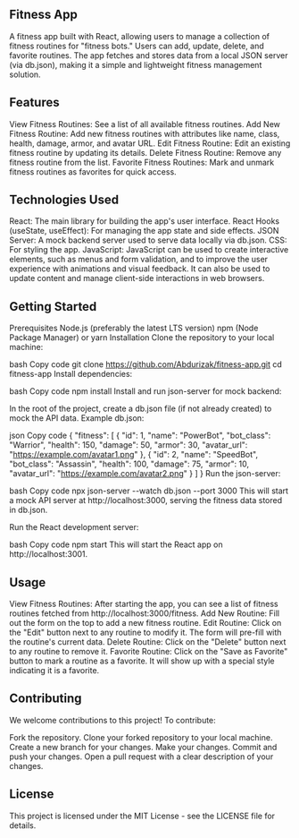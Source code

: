 ## Fitness App
A fitness app built with React, allowing users to manage a collection of fitness routines for "fitness bots." Users can add, update, delete, and favorite routines. The app fetches and stores data from a local JSON server (via db.json), making it a simple and lightweight fitness management solution.

## Features
View Fitness Routines: See a list of all available fitness routines.
Add New Fitness Routine: Add new fitness routines with attributes like name, class, health, damage, armor, and avatar URL.
Edit Fitness Routine: Edit an existing fitness routine by updating its details.
Delete Fitness Routine: Remove any fitness routine from the list.
Favorite Fitness Routines: Mark and unmark fitness routines as favorites for quick access.

## Technologies Used
React: The main library for building the app's user interface.
React Hooks (useState, useEffect): For managing the app state and side effects.
JSON Server: A mock backend server used to serve data locally via db.json.
CSS: For styling the app.
JavaScript: JavaScript can be used to create interactive elements, such as menus and form validation, and to improve the user experience with animations and visual feedback. It can also be used to update content and manage client-side interactions in web browsers. 

## Getting Started
Prerequisites
Node.js (preferably the latest LTS version)
npm (Node Package Manager) or yarn
Installation
Clone the repository to your local machine:

bash
Copy code
git clone https://github.com/Abdurizak/fitness-app.git
cd fitness-app
Install dependencies:

bash
Copy code
npm install
Install and run json-server for mock backend:

In the root of the project, create a db.json file (if not already created) to mock the API data.
Example db.json:

json
Copy code
{
  "fitness": [
    {
      "id": 1,
      "name": "PowerBot",
      "bot_class": "Warrior",
      "health": 150,
      "damage": 50,
      "armor": 30,
      "avatar_url": "https://example.com/avatar1.png"
    },
    {
      "id": 2,
      "name": "SpeedBot",
      "bot_class": "Assassin",
      "health": 100,
      "damage": 75,
      "armor": 10,
      "avatar_url": "https://example.com/avatar2.png"
    }
  ]
}
Run the json-server:

bash
Copy code
npx json-server --watch db.json --port 3000
This will start a mock API server at http://localhost:3000, serving the fitness data stored in db.json.

Run the React development server:

bash
Copy code
npm start
This will start the React app on http://localhost:3001.


## Usage
View Fitness Routines: After starting the app, you can see a list of fitness routines fetched from http://localhost:3000/fitness.
Add New Routine: Fill out the form on the top to add a new fitness routine.
Edit Routine: Click on the "Edit" button next to any routine to modify it. The form will pre-fill with the routine's current data.
Delete Routine: Click on the "Delete" button next to any routine to remove it.
Favorite Routine: Click on the "Save as Favorite" button to mark a routine as a favorite. It will show up with a special style indicating it is a favorite.


## Contributing
We welcome contributions to this project! To contribute:

Fork the repository.
Clone your forked repository to your local machine.
Create a new branch for your changes.
Make your changes.
Commit and push your changes.
Open a pull request with a clear description of your changes.

## License
This project is licensed under the MIT License - see the LICENSE file for details.

